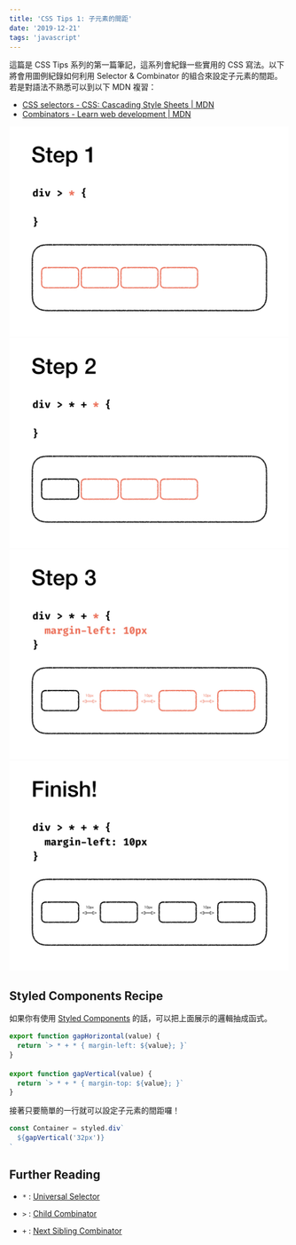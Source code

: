 ```yaml
---
title: 'CSS Tips 1: 子元素的間距'
date: '2019-12-21'
tags: 'javascript'
---
```


這篇是 CSS Tips 系列的第一篇筆記，這系列會紀錄一些實用的 CSS 寫法。以下將會用圖例紀錄如何利用 Selector & Combinator 的組合來設定子元素的間距。若是對語法不熟悉可以到以下 MDN 複習：

- [CSS selectors - CSS: Cascading Style Sheets | MDN](https://developer.mozilla.org/en-US/docs/Web/CSS/CSS_Selectors)
- [Combinators - Learn web development | MDN](https://developer.mozilla.org/en-US/docs/Learn/CSS/Building_blocks/Selectors/Combinators)

![Step 1](../images/css-gap/css-gap.001.jpeg)
![Step 2](../images/css-gap/css-gap.002.jpeg)
![Step 3](../images/css-gap/css-gap.003.jpeg)
![Step 4](../images/css-gap/css-gap.004.jpeg)

## Styled Components Recipe

如果你有使用 [Styled Components](https://www.styled-components.com/) 的話，可以把上面展示的邏輯抽成函式。

```js
export function gapHorizontal(value) {
  return `> * + * { margin-left: ${value}; }`
}

export function gapVertical(value) {
  return `> * + * { margin-top: ${value}; }`
}
```

接著只要簡單的一行就可以設定子元素的間距囉！

```js
const Container = styled.div`
  ${gapVertical('32px')}
`
```

## Further Reading

- `*` : [Universal Selector](https://drafts.csswg.org/selectors-3/#universal-selector)
- `>` : [Child Combinator](https://drafts.csswg.org/selectors-3/#child-combinators)

- `+` : [Next Sibling Combinator](https://drafts.csswg.org/selectors-3/#adjacent-sibling-combinators)
